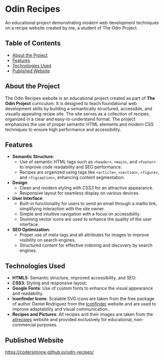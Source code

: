# Odin Recipes
An educational project demonstrating modern web development techniques on a recipe website created by me, a student of The Odin Project.

## Table of Contents
- [About the Project](#about-the-project)
- [Features](#features)
- [Technologies Used](#technologies-used)
- [Рublished Website](#published-website)

## About the Project
The Odin Recipes website is an educational project created as part of **The Odin Project** curriculum.
It is designed to teach foundational web development skills by building a semantically structured, accessible, and visually appealing recipe site.
The site serves as a collection of recipes, organized in a clear and easy-to-understand format. The project emphasizes the use of proper semantic HTML elements and modern CSS techniques to ensure high performance and accessibility.

## Features
- **Semantic Structure**:
  - Use of semantic HTML tags such as `<header>`, `<main>`, and `<footer>` to improve code readability and SEO performance.
  - Recipes are organized using tags like `<article>`, `<section>`, `<figure>`, and `<figcaption>`, enhancing content segmentation.
- **Design**:
  - Clean and modern styling with CSS3 for an attractive appearance.
  - Responsive layout for seamless display on various devices.
- **User Interface**:
  - Built-in functionality for users to send an email through a mailto link, simplifying interaction with the site owner.
  - Simple and intuitive navigation with a focus on accessibility.
  - Stunning vector icons are used to enhance the quality of the user interface.
- **SEO Optimization**:
  - Proper use of meta tags and alt attributes for images to improve visibility on search engines.
  - Structured content for effective indexing and discovery by search engines.

## Technologies Used
- **HTML5**: Semantic structure, improved accessibility, and SEO.
- **CSS3**: Styling and responsive layout.
- **Google Fonts**: Use of custom fonts to enhance the visual appearance and readability.
- **Iconfinder Icons**: Scalable SVG icons are taken from the free package of author Daniel Rodriguez from the [Iconfinder](https://www.iconfinder.com/) website and are used to improve adaptability and visual communication..
- **Recipes and Pictures**: All recipes and their images are taken from the [allrecipes](https://www.allrecipes.com/) website and provided exclusively for educational, non-commercial purposes.

## Рublished Website
https://codersimone.github.io/odin-recipes/